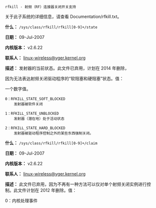 `rfkill - 射频（RF）连接器关闭开关支持`

关于此子系统的详细信息，请查看 Documentation/rfkill.txt。

**什么：** `/sys/class/rfkill/rfkill[0-9]+/state`

**日期：** 09-Jul-2007

**内核版本：** v2.6.22

**联系人：** linux-wireless@vger.kernel.org

**描述：** 发射器的当前状态。此文件已弃用，计划在 2014 年删除，

因为无法表达射频关闭驱动程序的“软阻塞和硬阻塞”状态。值：

一个数字值。

```
0：RFKILL_STATE_SOFT_BLOCKED
	发射器被软件关闭

1：RFKILL_STATE_UNBLOCKED
	发射器（潜在地）处于活动状态

2：RFKILL_STATE_HARD_BLOCKED
	发射器被驱动程序控制之外的某些东西强制关闭。
```

**什么：** `/sys/class/rfkill/rfkill[0-9]+/claim`

**日期：** 09-Jul-2007

**内核版本：** v2.6.22

**联系人：** linux-wireless@vger.kernel.org

**描述：** 此文件已弃用，因为不再有一种方法可以仅对单个射频关闭实例进行控制。此文件计划在 2012 年删除。值：

0：内核处理事件